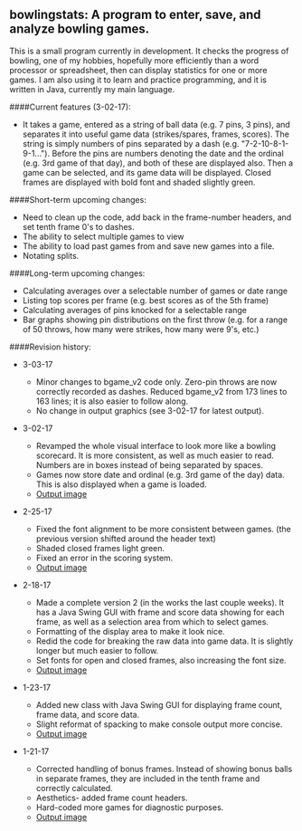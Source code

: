 ## bowlingstats: A program to enter, save, and analyze bowling games.

This is a small program currently in development.  It checks the progress of bowling, one of my hobbies, hopefully more efficiently than a word processor or spreadsheet, then can display statistics for one or more games.  I am also using it to learn and practice programming, and it is written in Java, currently my main language.


####Current features (3-02-17):
- It takes a game, entered as a string of ball data (e.g. 7 pins, 3 pins), and separates it into useful game data (strikes/spares, frames, scores).  The string is simply numbers of pins separated by a dash (e.g. "7-2-10-8-1-9-1...").  Before the pins are numbers denoting the date and the ordinal (e.g. 3rd game of that day), and both of these are displayed also.  Then a game can be selected, and its game data will be displayed.  Closed frames are displayed with bold font and shaded slightly green.

####Short-term upcoming changes:
- Need to clean up the code, add back in the frame-number headers, and set tenth frame 0's to dashes.
- The ability to select multiple games to view
- The ability to load past games from and save new games into a file.
- Notating splits.

####Long-term upcoming changes:
- Calculating averages over a selectable number of games or date range
- Listing top scores per frame (e.g. best scores as of the 5th frame)
- Calculating averages of pins knocked for a selectable range
- Bar graphs showing pin distributions on the first throw (e.g. for a range of 50 throws, how many were strikes, how many were 9's, etc.)


####Revision history:
- 3-03-17
  - Minor changes to bgame_v2 code only.  Zero-pin throws are now correctly recorded as dashes.  Reduced bgame_v2 from 173 lines to 163 lines; it is also easier to follow along.
  - No change in output graphics (see 3-02-17 for latest output).
  
- 3-02-17
  - Revamped the whole visual interface to look more like a bowling scorecard.  It is more consistent, as well as much easier to read.  Numbers are in boxes instead of being separated by spaces.
  - Games now store date and ordinal (e.g. 3rd game of the day) data.  This is also displayed when a game is loaded.
  - [Output image](output_v2_170302.png)

- 2-25-17
  - Fixed the font alignment to be more consistent between games.  (the previous version shifted around the header text)
  - Shaded closed frames light green.
  - Fixed an error in the scoring system.
  - [Output image](output_v2_170225.png)

- 2-18-17
  - Made a complete version 2 (in the works the last couple weeks).  It has a Java Swing GUI with frame and score data showing for each frame, as well as a selection area from which to select games.
  - Formatting of the display area to make it look nice.
  - Redid the code for breaking the raw data into game data.  It is slightly longer but much easier to follow.
  - Set fonts for open and closed frames, also increasing the font size.
  - [Output image](output_v2_170218.png)

- 1-23-17
  - Added new class with Java Swing GUI for displaying frame count, frame data, and score data.
  - Slight reformat of spacking to make console output more concise.
  - [Output image](output_v1_170123.png)

- 1-21-17
  - Corrected handling of bonus frames.  Instead of showing bonus balls in separate frames, they are included in the tenth frame and correctly calculated.
  - Aesthetics- added frame count headers.
  - Hard-coded more games for diagnostic purposes.
  - [Output image](output_oldconsole_170121.png)
